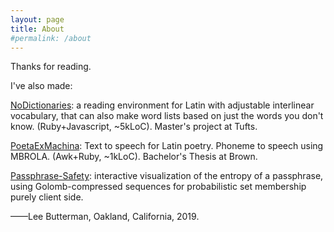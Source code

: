 ```yaml
---
layout: page
title: About
#permalink: /about
---
```


Thanks for reading.

I've also made:

[NoDictionaries](https://nodictionaries.com/vergil/aeneid-1/1-7): a reading environment for Latin with adjustable interlinear vocabulary, that can also make word lists based on just the words you don't know. (Ruby+Javascript, ~5kLoC). Master's project at Tufts.

[PoetaExMachina](https://poetaexmachina.net): Text to speech for Latin poetry. Phoneme to speech using MBROLA. (Awk+Ruby, ~1kLoC). Bachelor's Thesis at Brown.

[Passphrase-Safety](/passphrase-safety): interactive visualization of the entropy of a passphrase, using Golomb-compressed sequences for probabilistic set membership purely client side.

——Lee Butterman, Oakland, California, 2019.

